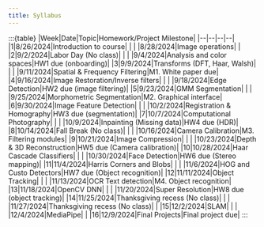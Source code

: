 ```yaml
---
title: Syllabus
---
```


:::{table}
|Week|Date|Topic|Homework/Project Milestone|
|--|--|--|--|
|1|8/26/2024|Introduction to course| |
| |8/28/2024|Image operations| |
|2|9/2/2024|Labor Day (No class)| |
| |9/4/2024|Analysis and color spaces|HW1 due (onboarding)|
|3|9/9/2024|Transforms (DFT, Haar, Walsh)| |
| |9/11/2024|Spatial & Frequency Filtering|M1. White paper due|
|4|9/16/2024|Image Restoration/Inverse filters| |
| |9/18/2024|Edge Detection|HW2 due (image filtering)|
|5|9/23/2024|GMM Segmentation| |
| |9/25/2024|Morphometric Segmentation|M2. Graphical interface|
|6|9/30/2024|Image Feature Detection| |
| |10/2/2024|Registration & Homography|HW3 due (segmentation)|
|7|10/7/2024|Computational Photography| |
| |10/9/2024|Inpainting (Missing data)|HW4 due (HDR)|
|8|10/14/2024|Fall Break (No class)| |
| |10/16/2024|Camera Calibration|M3. Filtering modules|
|9|10/21/2024|Image Compression| |
| |10/23/2024|Depth & 3D Reconstruction|HW5 due (Camera calibration)|
|10|10/28/2024|Haar Cascade Classifiers| |
| |10/30/2024|Face Detection|HW6 due (Stereo mapping)|
|11|11/4/2024|Harris Corners and Blobs| |
| |11/6/2024|HOG and Custo Detectors|HW7 due (Object recognition)|
|12|11/11/2024|Object Tracking| |
| |11/13/2024|OCR Text detection|M4. Object recognition|
|13|11/18/2024|OpenCV DNN| |
| |11/20/2024|Super Resolution|HW8 due (object tracking)|
|14|11/25/2024|Thanksgiving recess (No class)| |
| |11/27/2024|Thanksgiving recess (No class)| |
|15|12/2/2024|SLAM| |
| |12/4/2024|MediaPipe| |
|16|12/9/2024|Final Projects|Final project due|
:::